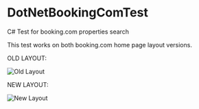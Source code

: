 # DotNetBookingComTest
C# Test for booking.com properties search

This test works on both booking.com home page layout versions.

OLD LAYOUT:

![Old Layout](http://i65.tinypic.com/6gzpjk.jpg)

NEW LAYOUT:

![New Layout](http://i68.tinypic.com/akwzk2.jpg)
